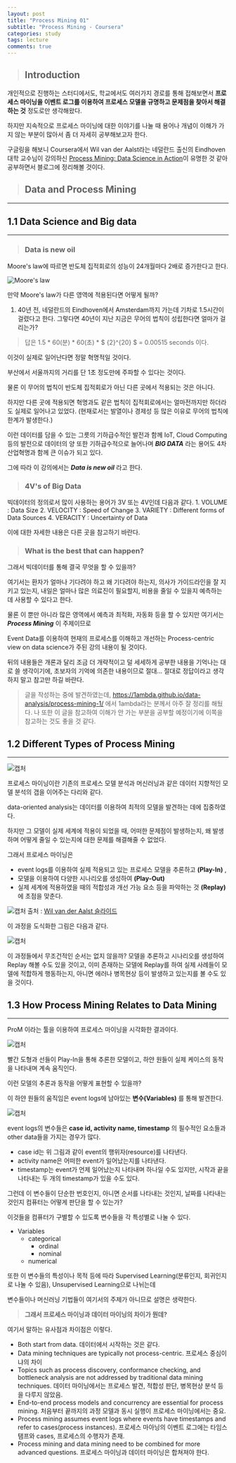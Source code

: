 ```yaml
---
layout: post
title: "Process Mining 01"
subtitle: "Process Mining - Coursera"
categories: study
tags: lecture
comments: true
---
```

> ## Introduction

개인적으로 진행하는 스터디에서도, 학교에서도 여러가지 경로를 통해 접해보면서 **프로세스 마이닝을 이벤트 로그를 이용하여 프로세스 모델을 규명하고 문제점을 찾아서 해결하는 것** 정도로만 생각해왔다.

하지만 지속적으로 프로세스 마이닝에 대한 이야기를 나눌 때 용어나 개념이 이해가 가지 않는 부분이 많아서 좀 더 자세히 공부해보고자 한다.

구글링을 해보니 Coursera에서 Wil van der Aalst라는 네덜란드 출신의 Eindhoven 대학 교수님이 강의하신 [Process Mining: Data Science in Action](https://www.coursera.org/learn/process-mining/)이 유명한 것 같아 공부하면서 블로그에 정리해볼 것이다.


> ## Data and Process Mining
---

1.1 Data Science and Big data
-----------------------------

---

> ### **Data is new oil**

Moore's law에 따르면 반도체 집적회로의 성능이 24개월마다 2배로 증가한다고 한다.

![Moore's law](https://upload.wikimedia.org/wikipedia/commons/f/f7/Transistor_Count_and_Moore%27s_Law_-_2011_Estonian.png "Wikipedia")

만약 Moore's law가 다른 영역에 적용된다면 어떻게 될까?

1.	40년 전, 네덜란드의 Eindhoven에서 Amsterdam까지 가는데 기차로 1.5시간이 걸렸다고 한다. 그렇다면 40년이 지난 지금은 무어의 법칙이 성립한다면 얼마가 걸리는가?

> 답은 1.5 * 60(분) * 60(초) * $ {2}^{20} $ = 0.00515 seconds 이다.

이것이 실제로 일어난다면 정말 혁명적일 것이다.

부산에서 서울까지의 거리를 단 1초 정도만에 주파할 수 있다는 것이다.

물론 이 무어의 법칙이 반도체 집적회로가 아닌 다른 곳에서 적용되는 것은 아니다.

하지만 다른 곳에 적용되면 혁명과도 같은 법칙이 집적회로에서는 얼마전까지만 하더라도 실제로 일어나고 있었다. (현재로서는 발열이나 경제성 등 많은 이유로 무어의 법칙에 한계가 발생한다.)

이런 데이터를 담을 수 있는 그릇의 기하급수적인 발전과 함께 IoT, Cloud Computing 등의 발전으로 데이터의 양 또한 기하급수적으로 늘어나며 ***BIG DATA*** 라는 용어도 4차 산업혁명과 함께 큰 이슈가 되고 있다.

그에 따라 이 강의에서는 ***Data is new oil*** 라고 한다.

> ### 4V's of Big Data

빅데이터의 정의로서 많이 사용하는 용어가 3V 또는 4V인데 다음과 같다. 1. VOLUME : Data Size 2. VELOCITY : Speed of Change 3. VARIETY : Different forms of Data Sources 4. VERACITY : Uncertainty of Data

이에 대한 자세한 내용은 다른 곳을 참고하기 바란다.

> ### What is the best that can happen?

그래서 빅데이터를 통해 결국 무엇을 할 수 있을까?

여기서는 환자가 얼마나 기다려야 하고 왜 기다려야 하는지, 의사가 가이드라인을 잘 지키고 있는지, 내일은 얼마나 많은 의료진이 필요할지, 비용을 줄일 수 있을지 예측하는 데 사용할 수 있다고 한다.

물론 이 뿐만 아니라 많은 영역에서 예측과 최적화, 자동화 등을 할 수 있지만 여기서는 ***Process Mining*** 이 주제이므로

Event Data를 이용하여 현재의 프로세스를 이해하고 개선하는 Process-centric view on data science가 주된 강의 내용이 될 것이다.

뒤의 내용들은 개론과 달리 조금 더 개략적이고 덜 세세하게 공부한 내용을 기억나는 대로 쓸 생각이기에, 초보자의 기억에 의존한 내용이므로 절대... 절대로 정답이라고 생각하지 말고 참고만 하길 바란다.

>글을 작성하는 중에 발견하였는데, <https://1ambda.github.io/data-analysis/process-mining-1/> 에서 1ambda라는 분께서 아주 잘 정리를 해뒀다. 나 또한 이 글을 참고하여 이해가 안 가는 부분을 공부할 예정이기에 이쪽을 참고하는 것도 좋을 것 같다.


1.2 Different Types of Process Mining
-------------------------------------

---

![캡처](https://i.imgur.com/opzTD56.png "강의 자료")


프로세스 마이닝이란 기존의 프로세스 모델 분석과 머신러닝과 같은 데이터 지향적인 모델 분석의 갭을 이어주는 다리와 같다.

data-oriented analysis는 데이터를 이용하여 최적의 모델을 발견하는 데에 집중하였다.

하지만 그 모델이 실제 세계에 적용이 되었을 때, 어떠한 문제점이 발생하는지, 왜 발생하며 어떻게 줄일 수 있는지에 대한 문제를 해결해줄 수 없었다.

그래서 프로세스 마이닝은
* event logs를 이용하여 실제 적용되고 있는 프로세스 모델을 추론하고 **(Play-In)** ,
* 모델을 이용하여 다양한 시나리오를 생성하여 **(Play-Out)**
* 실제 세계에 적용하였을 때의 적합성과 개선 가능 요소 등을 파악하는 것 **(Replay)** 에 초점을 맞춘다.

![캡처](https://i.imgur.com/lPCOsww.jpg "slideshare.net")
출처 : [Wil van der Aalst 슬라이드](https://www.slideshare.net/wvdaalst/process-mining-chapter05processdiscovery)

이 과정을 도식화한 그림은 다음과 같다.

![캡처](https://i.imgur.com/yEFhFMJ.png)

이 과정들에서 무조건적인 순서는 없지 않을까?
모델을 추론하고 시나리오를 생성하여 Replay 해볼 수도 있을 것이고,
이미 존재하는 모델에 Replay를 하여 실제 사례들이 모델에 적합하게 행동하는지, 아니면 에러나 병목현상 등이 발생하고 있는지를 볼 수도 있을 것이다.

1.3 How Process Mining Relates to Data Mining
---

---

ProM 이라는 툴을 이용하여 프로세스 마이닝을 시각화한 결과이다.

![캡처](https://i.imgur.com/9x2ya9u.png)

빨간 도형과 선들이 Play-In을 통해 추론한 모델이고,
하얀 원들이 실제 케이스의 동작을 나타내며 계속 움직인다.

이런 모델의 추론과 동작을 어떻게 표현할 수 있을까?


이 하얀 원들의 움직임은 event logs에 남아있는 **변수(Variables)** 를 통해 발견한다.

![캡처](https://i.imgur.com/sS7wTki.png)

event logs의 변수들은 **case id, activity name, timestamp** 의 필수적인 요소들과 other data들을 가지는 경우가 많다.

* case id는 위 그림과 같이 event의 행위자(resource)를 나타낸다.
* activity name은 어떠한 event가 일어났는지를 나타낸다.
* timestamp는 event가 언제 일어났는지 나타내며 하나일 수도 있지만, 시작과 끝을 나타내는 두 개의 timestamp가 있을 수도 있다.


그런데 이 변수들이 단순한 번호인지, 아니면 순서를 나타내는 것인지, 날짜를 나타내는 것인지 컴퓨터는 어떻게 판단을 할 수 있는가?

이것들을 컴퓨터가 구별할 수 있도록 변수들을 각 특성별로 나눌 수 있다.

* Variables
  * categorical
    * ordinal
    * nominal
  * numerical

또한 이 변수들의 특성이나 목적 등에 따라 Supervised Learning(분류인지, 회귀인지로 나눌 수 있음), Unsupervised Learning으로 나뉘는데

변수들이나 머신러닝 기법들이 여기서의 주제가 아니므로 설명은 생략한다.

> **그래서 프로세스 마이닝과 데이터 마이닝의 차이가 뭔데?**

여기서 말하는 유사점과 차이점은 이렇다.

* Both start from data.
  데이터에서 시작하는 것은 같다.
* Data mining techniques are typically not process-centric.
  프로세스 중심이냐의 차이
* Topics such as process discovery, conformance checking, and bottleneck analysis are not addressed by traditional data mining techniques.
  데이터 마이닝에서는 프로세스 발견, 적합성 판단, 병목현상 분석 등을 다루지 않았음.
* End-to-end process models and concurrency are essential for process mining.
  처음부터 끝까지의 과정 모델과 동시 실행이 프로세스 마이닝에서는 중요.
* Process mining assumes event logs where events have timestamps and refer to cases(process instances).
  프로세스 마아닝의 이벤트 로그에는 타임스탬프와 cases, 프로세스의 수행자가 존재.
* Process mining and data mining need to be combined for more advanced questions.
  프로세스 마이닝과 데이터 마이닝은 합쳐져야 한다.
